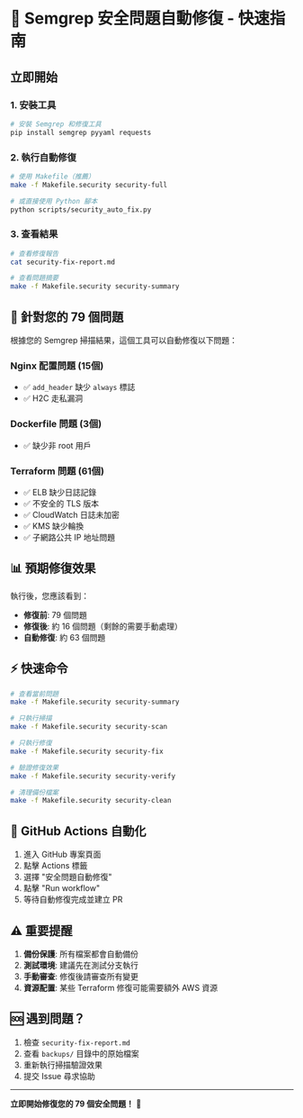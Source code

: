 # 🚀 Semgrep 安全問題自動修復 - 快速指南

## 立即開始

### 1. 安裝工具
```bash
# 安裝 Semgrep 和修復工具
pip install semgrep pyyaml requests
```

### 2. 執行自動修復
```bash
# 使用 Makefile（推薦）
make -f Makefile.security security-full

# 或直接使用 Python 腳本
python scripts/security_auto_fix.py
```

### 3. 查看結果
```bash
# 查看修復報告
cat security-fix-report.md

# 查看問題摘要
make -f Makefile.security security-summary
```

## 🔧 針對您的 79 個問題

根據您的 Semgrep 掃描結果，這個工具可以自動修復以下問題：

### Nginx 配置問題 (15個)
- ✅ `add_header` 缺少 `always` 標誌
- ✅ H2C 走私漏洞

### Dockerfile 問題 (3個)  
- ✅ 缺少非 root 用戶

### Terraform 問題 (61個)
- ✅ ELB 缺少日誌記錄
- ✅ 不安全的 TLS 版本
- ✅ CloudWatch 日誌未加密
- ✅ KMS 缺少輪換
- ✅ 子網路公共 IP 地址問題

## 📊 預期修復效果

執行後，您應該看到：
- **修復前**: 79 個問題
- **修復後**: 約 16 個問題（剩餘的需要手動處理）
- **自動修復**: 約 63 個問題

## ⚡ 快速命令

```bash
# 查看當前問題
make -f Makefile.security security-summary

# 只執行掃描
make -f Makefile.security security-scan

# 只執行修復
make -f Makefile.security security-fix

# 驗證修復效果
make -f Makefile.security security-verify

# 清理備份檔案
make -f Makefile.security security-clean
```

## 🔄 GitHub Actions 自動化

1. 進入 GitHub 專案頁面
2. 點擊 Actions 標籤
3. 選擇 "安全問題自動修復"
4. 點擊 "Run workflow"
5. 等待自動修復完成並建立 PR

## ⚠️ 重要提醒

1. **備份保護**: 所有檔案都會自動備份
2. **測試環境**: 建議先在測試分支執行
3. **手動審查**: 修復後請審查所有變更
4. **資源配置**: 某些 Terraform 修復可能需要額外 AWS 資源

## 🆘 遇到問題？

1. 檢查 `security-fix-report.md`
2. 查看 `backups/` 目錄中的原始檔案
3. 重新執行掃描驗證效果
4. 提交 Issue 尋求協助

---

**立即開始修復您的 79 個安全問題！** 🚀

